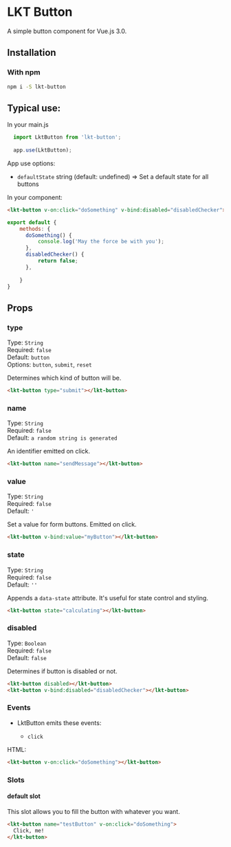 # LKT Button
A simple button component for Vue.js 3.0.

## Installation

### With npm

```bash
npm i -S lkt-button
```

## Typical use:
In your main.js
```js
  import LktButton from 'lkt-button';
  
  app.use(LktButton);
```

App use options:

* `defaultState` string (default: undefined) => Set a default state for all buttons

In your component:

```html
<lkt-button v-on:click="doSomething" v-bind:disabled="disabledChecker"></lkt-button>
```
```js
export default {
    methods: {
      doSomething() {
          console.log('May the force be with you');
      },
      disabledChecker() {
          return false;
      },
      
    }
}
```

## Props

### type
Type: `String`<br>
Required: `false`<br>
Default: `button` <br>
Options: `button`, `submit`, `reset`

Determines which kind of button will be.
```html
<lkt-button type="submit"></lkt-button>
```

### name
Type: `String`<br>
Required: `false`<br>
Default: `a random string is generated` <br>

An identifier emitted on click.
```html
<lkt-button name="sendMessage"></lkt-button>
```

### value
Type: `String`<br>
Required: `false`<br>
Default: `'`

Set a value for form buttons. Emitted on click.
```html
<lkt-button v-bind:value="myButton"></lkt-button>
```

### state
Type: `String`<br>
Required: `false`<br>
Default: `''`

Appends a `data-state` attribute. It's useful for state control and styling.
```html
<lkt-button state="calculating"></lkt-button>
```

### disabled
Type: `Boolean`<br>
Required: `false`<br>
Default: `false`

Determines if button is disabled or not.
```html
<lkt-button disabled></lkt-button>
<lkt-button v-bind:disabled="disabledChecker"></lkt-button>
```


### Events

* LktButton emits these events:

  - `click`

HTML:
```HTML
<lkt-button v-on:click="doSomething"></lkt-button>
```

### Slots

#### default slot
This slot allows you to fill the button with whatever you want.

```html
<lkt-button name="testButton" v-on:click="doSomething">
  Click, me!
</lkt-button>
```
